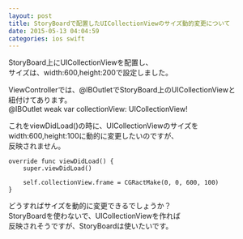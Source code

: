 ```yaml
---
layout: post
title: StoryBoardで配置したUICollectionViewのサイズ動的変更について
date: 2015-05-13 04:04:59
categories: ios swift
---
```

<p>StoryBoard上にUICollectionViewを配置し、<br>
サイズは、width:600,height:200で設定しました。</p>

<p>ViewControllerでは、@IBOutletでStoryBoard上のUICollectionViewと<br>
紐付けてあります。<br>
@IBOutlet weak var collectionView: UICollectionView!</p>

<p>これをviewDidLoad()の時に、UICollectionViewのサイズを<br>
width:600,height:100に動的に変更したいのですが、<br>
反映されません。</p>

```
override func viewDidLoad() {
    super.viewDidLoad()

    self.collectionView.frame = CGRactMake(0, 0, 600, 100)
}
```

<p>どうすればサイズを動的に変更できるでしょうか？<br>
StoryBoardを使わないで、UICollectionViewを作れば<br>
反映されそうですが、StoryBoardは使いたいです。</p>
